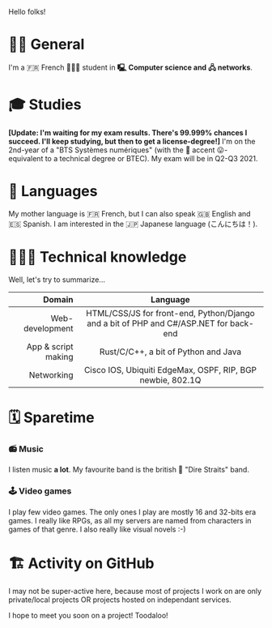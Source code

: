 Hello folks!

# 🤝🏼 General

I'm a 🇫🇷 French 👨🏼‍🎓 student in **🖳 Computer science and 🖧 networks**. 

# 🎓 Studies

**[Update: I'm waiting for my exam results. There's 99.999% chances I succeed. I'll keep studying, but then to get a license-degree!]**
I'm on the 2nd-year of a "BTS Systèmes numériques" (with the 🥐 accent 😛- equivalent to a technical degree or BTEC). 
My exam will be in Q2-Q3 2021. 

# 💬 Languages

My mother language is 🇫🇷 French, but I can also speak 🇬🇧 English and 🇪🇸 Spanish. I am interested in the 🇯🇵 Japanese language (こんにちは！). 

# 👨🏼‍💻 Technical knowledge

Well, let's try to summarize...

| Domain               | Language      |
| --------------------:|:-------------:|
| Web-development      | HTML/CSS/JS for front-end, Python/Django and a bit of PHP and C#/ASP.NET for back-end |
| App & script making  | Rust/C/C++, a bit of Python and Java |
| Networking           | Cisco IOS, Ubiquiti EdgeMax, OSPF, RIP, BGP newbie, 802.1Q |


# 🗓️ Sparetime
###  📻 Music

I listen music **a lot**. My favourite band is the british 🎸 "Dire Straits" band.

### 🕹️ Video games

I play few video games. The only ones I play are mostly 16 and 32-bits era games. I really like RPGs, as all my servers are named from characters in games of that genre. I also really like visual novels :-)

# 🏗️ Activity on GitHub

I may not be super-active here, because most of projects I work on are only private/local projects OR projects hosted on independant services. 

I hope to meet you soon on a project! Toodaloo!
